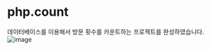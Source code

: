 # php.count
데이터베이스를 이용해서 방문 횟수를 카운트하는 프로젝트를 완성하였습니다.<br>
![image](https://user-images.githubusercontent.com/89557192/170006830-97100241-8960-45b7-96e5-e61318769014.png)

